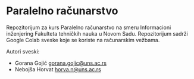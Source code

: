 # Paralelno računarstvo

Repozitorijum za kurs Paralelno računarstvo na smeru Informacioni inženjering Fakulteta tehničkih nauka u Novom Sadu. Repozitorijum sadrži Google Colab sveske koje se koriste na računarskim vežbama.

Autori sveski:
- Gorana Gojić <gorana.gojic@uns.ac.rs>
- Nebojša Horvat <horva.n@uns.ac.rs>